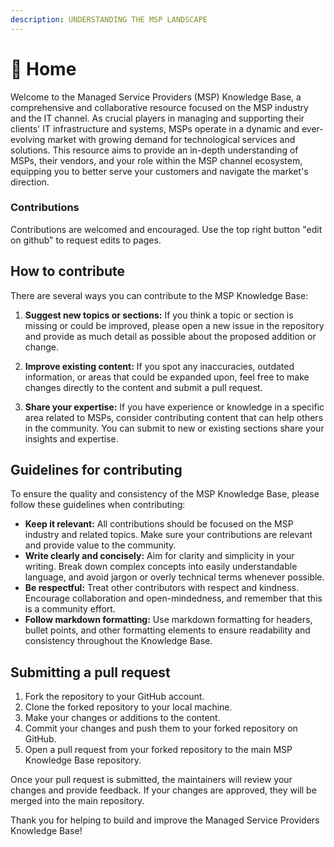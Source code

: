 ```yaml
---
description: UNDERSTANDING THE MSP LANDSCAPE
---
```


# 🏡 Home

Welcome to the Managed Service Providers (MSP) Knowledge Base, a comprehensive and collaborative resource focused on the MSP industry and the IT channel. As crucial players in managing and supporting their clients' IT infrastructure and systems, MSPs operate in a dynamic and ever-evolving market with growing demand for technological services and solutions. This resource aims to provide an in-depth understanding of MSPs, their vendors, and your role within the MSP channel ecosystem, equipping you to better serve your customers and navigate the market's direction. 

### Contributions

Contributions are welcomed and encouraged. Use the top right button "edit on github" to request edits to pages.

## How to contribute

There are several ways you can contribute to the MSP Knowledge Base:

1. **Suggest new topics or sections:** If you think a topic or section is missing or could be improved, please open a new issue in the repository and provide as much detail as possible about the proposed addition or change.

2. **Improve existing content:** If you spot any inaccuracies, outdated information, or areas that could be expanded upon, feel free to make changes directly to the content and submit a pull request.

3. **Share your expertise:** If you have experience or knowledge in a specific area related to MSPs, consider contributing content that can help others in the community. You can submit to new or existing sections share your insights and expertise.

## Guidelines for contributing

To ensure the quality and consistency of the MSP Knowledge Base, please follow these guidelines when contributing:

- **Keep it relevant:** All contributions should be focused on the MSP industry and related topics. Make sure your contributions are relevant and provide value to the community.
- **Write clearly and concisely:** Aim for clarity and simplicity in your writing. Break down complex concepts into easily understandable language, and avoid jargon or overly technical terms whenever possible.
- **Be respectful:** Treat other contributors with respect and kindness. Encourage collaboration and open-mindedness, and remember that this is a community effort.
- **Follow markdown formatting:** Use markdown formatting for headers, bullet points, and other formatting elements to ensure readability and consistency throughout the Knowledge Base.

## Submitting a pull request

1. Fork the repository to your GitHub account.
2. Clone the forked repository to your local machine.
3. Make your changes or additions to the content.
4. Commit your changes and push them to your forked repository on GitHub.
5. Open a pull request from your forked repository to the main MSP Knowledge Base repository.

Once your pull request is submitted, the maintainers will review your changes and provide feedback. If your changes are approved, they will be merged into the main repository.

Thank you for helping to build and improve the Managed Service Providers Knowledge Base!
